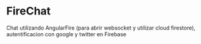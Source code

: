 # FireChat

Chat utilizando AngularFire (para abrir websocket y utilizar cloud firestore), autentificacion con google y twitter en Firebase
